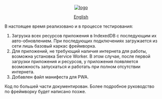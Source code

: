 <div align="center"><ins>

![logo](https://user-images.githubusercontent.com/5076458/127045719-82259cd9-6016-4432-98d4-fedd59900ab4.jpg)

[English](/../../)

</ins></div>

В настоящее время реализовано и в процессе тестирования:

1. Загрузка всех ресурсов приложения в IndexedDB с последующим их авто-обновлением. При последующих подключениях загружается из сети лишь базовый каркас фреймворка.
2. Для приложений, не требующий наличия интернета для работы, возможна установка Service Worker. В этом случае, после первой загрузки приложения и ресурсов, у приложения появляется возможность запускаться и работать при полном отсутствии интернета.
3. Добавлен файл манифеста для PWA.

Код по большей части документирован. Более подробное руководство по фреймворку будет написано позже.
